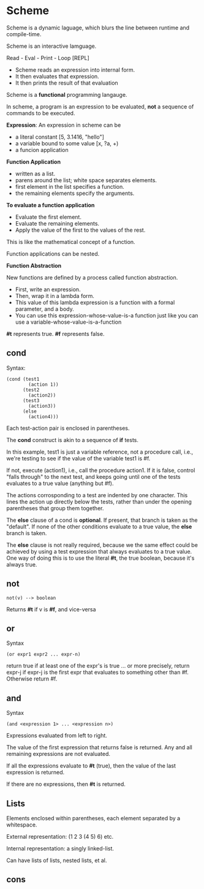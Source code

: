 # Scheme #

Scheme is a dynamic laguage, which blurs the line between runtime and compile-time.

Scheme is an interactive lamguage.

Read - Eval - Print - Loop [REPL]
* Scheme reads an expression into internal form.
* It then evaluates that expression.
* It then prints the result of that evaluation

Scheme is a __functional__ programming langauge.

In scheme, a program is an expression to be evaluated, __not__ a sequence of commands to be executed.

__Expression__: An expression in scheme can be 
* a literal constant [5, 3.1416, "hello"]
* a variable bound to some value [x, ?a, +)
* a funcion application

__Function Application__
* written as a list.
* parens around the list; white space separates elements.
* first element in the list specifies a function.
* the remaining elements specify the arguments.

__To evaluate a function application__
* Evaluate the first element.
* Evaluate the remaining elements.
* Apply the value of the first to the values of the rest.

This is like the mathematical concept of a function.

Function applications can be nested.

__Function Abstraction__

New functions are defined by a process called function abstraction.

* First, write an expression.
* Then, wrap it in a lambda form.
* This value of this lambda expression is a function with a formal parameter, and a body.
* You can use this expression-whose-value-is-a function just like you can use a variable-whose-value-is-a-function

__#t__ represents true.
__#f__ represents false.

## cond ##

Syntax: 
```
(cond (test1   
        (action 1))  
      (test2  
        (action2))  
      (test3  
        (action3))  
      (else  
        (action4)))  
```

Each test-action pair is enclosed in parentheses.

The __cond__ construct is akin to a sequence of __if__ tests.

In this example, test1 is just a variable reference, not a procedure call, i.e., we're testing to see if the value of the variable test1 is #f. 

If not, execute (action1), i.e., call the procedure action1. If it is false, control "falls through" to the next test, and keeps going until one of the tests evaluates to a true value (anything but #f).  

The actions corrosponding to a test are indented by one character. This lines the action up directly below the tests, rather than under the opening parentheses that group them together.

The __else__ clause of a cond is __optional__. If present, that branch is taken as the "default". If none of the other conditions evaluate to a true value, the __else__ branch is taken.

The __else__ clause is not really required, because we the same effect could be achieved by using a test expression that always evaluates to a true value. One way of doing this is to use the literal __#t__, the true boolean, because it's always true.

## not ##
```
not(v) --> boolean
```

Returns __#t__ if v is __#f__, and vice-versa

## or ##
Syntax
```
(or expr1 expr2 ... expr-n)   
```

return true if at least one of the expr's is true
... or more precisely, return expr-j if expr-j is the first expr that
evaluates to something other than #f.  Otherwise return #f.

## and ##
Syntax
```
(and <expression 1> ... <expression n>)
```
Expressions evaluated from left to right. 

The value of the first expression that returns false is returned. Any and all remaining expressions are not evaluated.

If all the expressions evaluate to __#t__ (true), then the value of the last expression is returned.

If there are no expressions, then __#t__ is returned.

## Lists ##

Elements enclosed within parentheses, each element separated by a whitespace.

External representation: (1 2 3 (4 5) 6) etc.

Internal representation: a singly linked-list.

Can have lists of lists, nested lists, et al.

## cons ##
